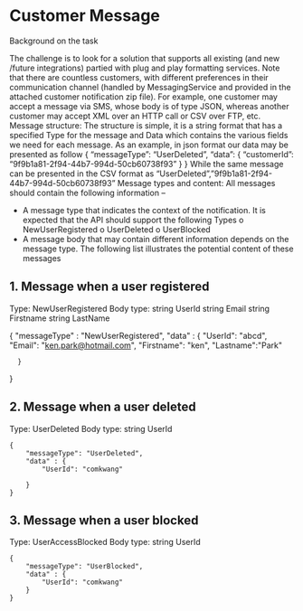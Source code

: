 # Customer Message
Background on the task

The challenge is to look for a solution that supports all existing (and new /future integrations)
partied with plug and play formatting services. Note that there are countless customers, with different preferences in their communication channel (handled by MessagingService and provided in the attached customer notification zip file).
For example, one customer may accept a message via SMS, whose body is of type JSON, whereas another customer may accept XML over an HTTP call or CSV over FTP, etc.
Message structure:
The structure is simple, it is a string format that has a specified Type for the message and Data which contains the various fields we need for each message.
As an example, in json format our data may be presented as follow
{
   “messageType”: “UserDeleted”,
   “data”: {
            “customerId”: “9f9b1a81-2f94-44b7-994d-50cb60738f93” 
    }
}
While the same message can be presented in the CSV format as
“UserDeleted”,”9f9b1a81-2f94-44b7-994d-50cb60738f93” 
Message types and content:
All messages should contain the following information –
- A message type that indicates the context of the notification. It is expected that the API should support the following Types
o NewUserRegistered 
o UserDeleted
o UserBlocked
- A message body that may contain different information depends on the message type. 
The following list illustrates the potential content of these messages
<H2>1. Message when a user registered</H2>
    Type: NewUserRegistered  Body type:
    string UserId 
    string Email 
    string Firstname 
    string LastName
        
       
   {
      "messageType" : "NewUserRegistered",
      "data" : { 
         "UserId": "abcd",
        "Email": "ken.park@hotmail.com",
        "Firstname": "ken",
        "Lastname":"Park"
    
      }
   }


<H2>2. Message when a user deleted</H2>
    Type: UserDeleted Body type:
    string UserId
   
    
    {
        "messageType": "UserDeleted",
        "data" : {
            "UserId": "comkwang"

        }
    }

<H2>3. Message when a user blocked</H2> 
   Type: UserAccessBlocked Body type: 
   string UserId
   
    
    {
        "messageType": "UserBlocked", 
        "data" : {
            "UserId": "comkwang"
        }
    }
